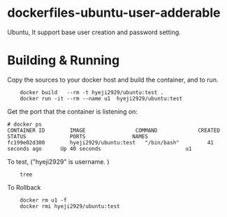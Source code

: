 # dockerfiles-ubuntu-user-adderable
Ubuntu, It support base user creation and password setting.

# Building & Running

Copy the sources to your docker host and build the container, and to run.
```
	docker build   --rm -t hyeji2929/ubuntu:test .
	docker run -it --rm --name u1  hyeji2929/ubuntu:test
```
Get the port that the container is listening on:

```
# docker ps
CONTAINER ID        IMAGE                COMMAND             CREATED             STATUS              PORTS               NAMES
fc199e02d300        hyeji2929/ubuntu:test   "/bin/bash"         41 seconds ago      Up 40 seconds                           u1
```

To test, ("hyeji2929" is username. )
```
	tree
```
To Rollback
```
    docker rm u1 -f
    docker rmi hyeji2929/ubuntu:test
```
